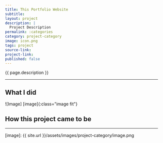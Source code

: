 ```yaml
---
title: This Portfolio Website
subtitle: 
layout: project
description: |
  Project Description
permalink: :categories
category: project-category
image: icon.png
tags: project
source-link: 
project-link: 
published: false
---
```


<!-- Description -->
{{ page.description }}

---

## What I did


![Image] [image]{:class="image fit"}

<!--excerpt_end-->

## How this project came to be


---


[image]: {{ site.url }}/assets/images/project-category/image.png